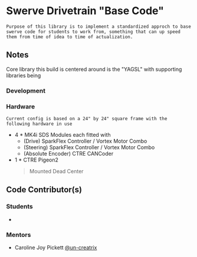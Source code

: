 # Swerve Drivetrain "Base Code"
`Purpose of this library is to implement a standardized approch to base swerve code for students to work from, something that can up speed them from time of idea to time of actualization.`
## Notes
Core library this build is centered around is the "YAGSL" with supporting libraries being 
### Development
### Hardware
`Current config is based on a 24" by 24" square frame with the following hardware in use`
- 4 * MK4i SDS Modules each fitted with
    - (Drive) SparkFlex Controller / Vortex Motor Combo
    - (Steering) SparkFlex Controller / Vortex Motor Combo
    - (Absolute Encoder) CTRE CANCoder
- 1 * CTRE Pigeon2
    > Mounted Dead Center
## Code Contributor(s)
### Students
-
### Mentors
- Caroline Joy Pickett [@un-creatrix](https://github.com/un-creatrix)